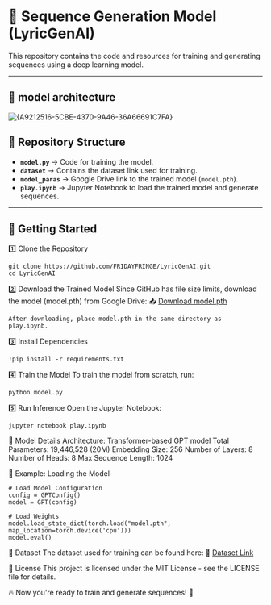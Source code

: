 # 🎵 Sequence Generation Model  (LyricGenAI)

This repository contains the code and resources for training and generating sequences using a deep learning model.  

---

## 🚀 model architecture 

![{A9212516-5CBE-4370-9A46-36A66691C7FA}](https://github.com/user-attachments/assets/7e4b343b-39c4-4248-980f-3320a94f5dcd)



## 📂 Repository Structure  
- **`model.py`** → Code for training the model.  
- **`dataset`** → Contains the dataset link used for training.  
- **`model_paras`** → Google Drive link to the trained model (`model.pth`).  
- **`play.ipynb`** → Jupyter Notebook to load the trained model and generate sequences.  

---

## 🚀 Getting Started  

1️⃣ Clone the Repository  

    git clone https://github.com/FRIDAYFRINGE/LyricGenAI.git
    cd LyricGenAI

2️⃣ Download the Trained Model
Since GitHub has file size limits, download the model (model.pth) from Google Drive: 📥 [Download model.pth](https://drive.google.com/file/d/1l4HZ25afdMJjEhqAaBuvYEs3KwK73NO-/view?usp=drive_link)

    After downloading, place model.pth in the same directory as play.ipynb.

3️⃣ Install Dependencies

    !pip install -r requirements.txt

4️⃣ Train the Model
To train the model from scratch, run:

    python model.py


5️⃣ Run Inference
Open the Jupyter Notebook:
    
    jupyter notebook play.ipynb



🧠 Model Details
Architecture: Transformer-based GPT model
Total Parameters: 19,446,528 (20M)
Embedding Size: 256
Number of Layers: 8
Number of Heads: 8
Max Sequence Length: 1024



🔧 Example: Loading the Model-
      
    # Load Model Configuration
    config = GPTConfig()  
    model = GPT(config)
    
    # Load Weights
    model.load_state_dict(torch.load("model.pth", map_location=torch.device('cpu')))
    model.eval()



📌 Dataset
The dataset used for training can be found here:
📂 [Dataset Link](https://www.kaggle.com/datasets/vatsalmavani/spotify-dataset)

📜 License
This project is licensed under the MIT License - see the LICENSE file for details.

🔥 Now you're ready to train and generate sequences! 🚀






